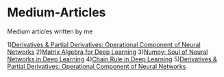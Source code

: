 # Medium-Articles
Medium articles written by me

1)[Derivatives & Partial Derivatives: Operational Component of Neural Networks](https://medium.com/@datamayur.jadhav3/derivatives-partial-derivatives-operational-component-of-neural-networks-961a1cf31cf2)
2)[Matrix Algebra for Deep Learning](https://medium.com/@datamayur.jadhav3/matrix-algebra-for-deep-learning-46191b1bb69f)
3)[Numpy: Soul of Neural Networks in Deep Learning](https://medium.com/@datamayur.jadhav3/numpy-soul-of-neural-networks-in-deep-learning-68953e3ce3de)
4)[Chain Rule in Deep Learning](https://medium.com/@datamayur.jadhav3/chain-rule-in-deep-learning-32beede777eb)
5)[Derivatives & Partial Derivatives: Operational Component of Neural Networks](https://medium.com/@datamayur.jadhav3/derivatives-partial-derivatives-operational-component-of-neural-networks-961a1cf31cf2)

